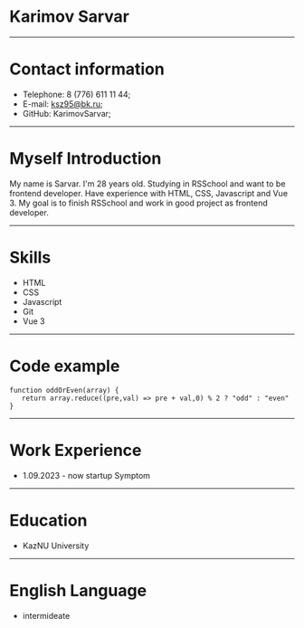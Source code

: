 # Karimov Sarvar
---
# Contact information
- Telephone: 8 (776) 611 11 44;
- E-mail: ksz95@bk.ru;
- GitHub: KarimovSarvar;

---
# Myself Introduction
My name is Sarvar. I'm 28 years old. Studying in RSSchool and want to be frontend developer. Have experience with HTML, CSS, Javascript and Vue 3. My goal is to finish RSSchool and work in good project as frontend developer.

---
# Skills 
- HTML
- CSS
- Javascript
- Git
- Vue 3

---
# Code example
``` 
function oddOrEven(array) {
   return array.reduce((pre,val) => pre + val,0) % 2 ? "odd" : "even"
}
```
---
# Work Experience
- 1.09.2023 - now startup Symptom
---
# Education
- KazNU University
---
# English Language
- intermideate